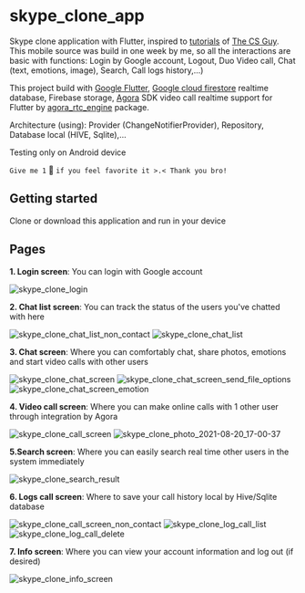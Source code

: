 # skype_clone_app

Skype clone application with Flutter, inspired to [tutorials](https://www.youtube.com/playlist?list=PLTHrJfrjCyJDlOLSIT3bm2xCCuPanUNX4) of [The CS Guy](https://www.youtube.com/c/TheCSGuy). This mobile source was build in one week by me, so all the interactions are basic with functions: Login by Google account, Logout, Duo Video call, Chat (text, emotions, image), Search, Call logs history,...)

This project build with [Google Flutter](https://flutter.dev/), [Google cloud firestore](https://firebase.google.com/docs/firestore) realtime database, Firebase storage, [Agora](https://www.agora.io/en/) SDK video call realtime support for Flutter by [agora_rtc_engine](https://pub.dev/packages/agora_rtc_engine) package.

Architecture (using): Provider (ChangeNotifierProvider), Repository, Database local (HIVE, Sqlite),...

Testing only on Android device

`Give me 1` 🌟 `if you feel favorite it >.< Thank you bro!`

## Getting started
Clone or download this application and run in your device

## Pages
**1. Login screen**: You can login with Google account

![skype_clone_login](https://user-images.githubusercontent.com/33143698/130218205-3e23e749-3d2b-4056-be0a-3e7c78269ec1.png)

**2. Chat list screen**: You can track the status of the users you've chatted with here

![skype_clone_chat_list_non_contact](https://user-images.githubusercontent.com/33143698/130218230-1418822b-7484-4001-a967-33be788cd46f.png)
![skype_clone_chat_list](https://user-images.githubusercontent.com/33143698/130218260-f412f018-712c-4e5b-b084-9f7964e5a4e6.png)

**3. Chat screen**: Where you can comfortably chat, share photos, emotions and start video calls with other users

![skype_clone_chat_screen](https://user-images.githubusercontent.com/33143698/130218311-8fb3ee7b-a815-469c-b2e3-a3d5463b67dc.png)
![skype_clone_chat_screen_send_file_options](https://user-images.githubusercontent.com/33143698/130218325-9c560c5d-4aa2-4e0f-818e-ccfbf7ce0c61.png)
![skype_clone_chat_screen_emotion](https://user-images.githubusercontent.com/33143698/130218343-0987a821-c00d-4453-8ebe-f01e2e1d8012.png)

**4. Video call screen**: Where you can make online calls with 1 other user through integration by Agora 

![skype_clone_call_screen](https://user-images.githubusercontent.com/33143698/130219128-9a244680-aada-472c-9cc9-ada7c66d5960.png)
![skype_clone_photo_2021-08-20_17-00-37](https://user-images.githubusercontent.com/33143698/130219138-9fcd7912-9b24-4b40-93ef-8280e6944293.png)

**5.Search screen**: Where you can easily search real time other users in the system immediately

![skype_clone_search_result](https://user-images.githubusercontent.com/33143698/130218386-70f8b1ab-6a61-449e-83aa-2d0b71ee0c5e.png)

**6. Logs call screen**: Where to save your call history local by Hive/Sqlite database

![skype_clone_call_screen_non_contact](https://user-images.githubusercontent.com/33143698/130218492-e4afdb5c-cccf-4e2c-99d8-3b2aa1256a78.png)
![skype_clone_log_call_list](https://user-images.githubusercontent.com/33143698/130218439-d9bbfc41-c5f9-41c6-a834-7d3d24ff3c9a.png)
![skype_clone_log_call_delete](https://user-images.githubusercontent.com/33143698/130218468-3517c901-8956-44d0-8182-32ba5b2c2872.png)

**7. Info screen**: Where you can view your account information and log out (if desired)

![skype_clone_info_screen](https://user-images.githubusercontent.com/33143698/130220425-fdff7507-377f-44fc-bff9-3d27e79382f5.png)

